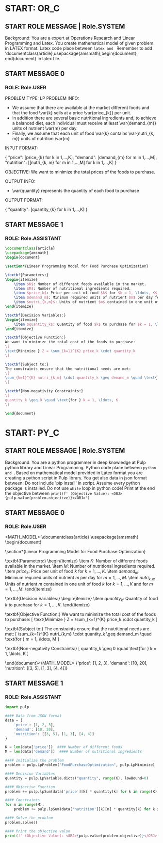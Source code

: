 # START: OR_C 
## START ROLE MESSAGE | Role.SYSTEM 
Background: You are a expert at Operations Research and Linear Programming and Latex. You create mathematical model of given problem in LATEX format. Latex code place between ```latex and ``` Remember to add 'documentclass{article},usepackage{amsmath},begin{document}, end{document} in latex file. 
## START MESSAGE 0 
### ROLE: Role.USER
<DESCRIPTION>
PROBLEM TYPE: LP
PROBLEM INFO:

- We assume that there are available at the market different foods and that the food \var{k} sells at a price \var{price_{k}} per unit. 
- In addition there are several basic nutritional ingredients and, to achieve a balanced diet, each individual must receive at least \var{demand_{m}} units of nutrient \var{m} per day. 
- Finally, we assume that each unit of food \var{k} contains \var{nutri_{k, m}} units of nutrition \var{m}

INPUT FORMAT:

{
	"price": [price_{k} for k in 1,...,K],
	"demand": [demand_{m} for m in 1,...,M],
	"nutrition": [[nutri_{k, m} for m in 1,...,M] for k in 1,...,K]
}


OBJECTIVE: We want to minimize the total prices of the foods to purchase.

OUTPUT INFO:

- \var{quantity} represents the quantity of each food to purchase

OUTPUT FORMAT:

{
	"quantity": [quantity_{k} for k in 1,...,K]
}
</DESCRIPTION>


## START MESSAGE 1 
### ROLE: Role.ASSISTANT
```latex
\documentclass{article}
\usepackage{amsmath}
\begin{document}

\section*{Linear Programming Model for Food Purchase Optimization}

\textbf{Parameters:}
\begin{itemize}
    \item $K$: Number of different foods available in the market.
    \item $M$: Number of nutritional ingredients required.
    \item $price_k$: Price per unit of food $k$ for $k = 1, \ldots, K$.
    \item $demand_m$: Minimum required units of nutrient $m$ per day for $m = 1, \ldots, M$.
    \item $nutri_{k,m}$: Units of nutrient $m$ contained in one unit of food $k$ for $k = 1, \ldots, K$ and for $m = 1, \ldots, M$.
\end{itemize}

\textbf{Decision Variables:}
\begin{itemize}
    \item $quantity_k$: Quantity of food $k$ to purchase for $k = 1, \ldots, K$.
\end{itemize}

\textbf{Objective Function:}
We want to minimize the total cost of the foods to purchase:
\[
\text{Minimize } Z = \sum_{k=1}^{K} price_k \cdot quantity_k
\]

\textbf{Subject to:}
The constraints ensure that the nutritional needs are met:
\[
\sum_{k=1}^{K} nutri_{k,m} \cdot quantity_k \geq demand_m \quad \text{for } m = 1, \ldots, M
\]

\textbf{Non-negativity Constraints:}
\[
quantity_k \geq 0 \quad \text{for } k = 1, \ldots, K
\]

\end{document}
```

# START: PY_C 
## START ROLE MESSAGE | Role.SYSTEM 
Background: You are a python programmer in deep knowledge at Pulp python library and Linear Programming. Python code place between ```python and ```. Based on mathematical model provided in Latex format you are creating a python script in Pulp library. You get also data in json format between: <DATA></DATA> Do not include 'pip install' in script. Assume every python package is installed. Do not use `while` loop in python code! Print at the end the objective between <OBJ></OBJ> `print(f' (Objective Value): <OBJ>{pulp.value(problem.objective)}</OBJ>')` 
## START MESSAGE 0 
### ROLE: Role.USER
<MATH_MODEL>
\documentclass{article}
\usepackage{amsmath}
\begin{document}

\section*{Linear Programming Model for Food Purchase Optimization}

\textbf{Parameters:}
\begin{itemize}
    \item $K$: Number of different foods available in the market.
    \item $M$: Number of nutritional ingredients required.
    \item $price_k$: Price per unit of food $k$ for $k = 1, \ldots, K$.
    \item $demand_m$: Minimum required units of nutrient $m$ per day for $m = 1, \ldots, M$.
    \item $nutri_{k,m}$: Units of nutrient $m$ contained in one unit of food $k$ for $k = 1, \ldots, K$ and for $m = 1, \ldots, M$.
\end{itemize}

\textbf{Decision Variables:}
\begin{itemize}
    \item $quantity_k$: Quantity of food $k$ to purchase for $k = 1, \ldots, K$.
\end{itemize}

\textbf{Objective Function:}
We want to minimize the total cost of the foods to purchase:
\[
\text{Minimize } Z = \sum_{k=1}^{K} price_k \cdot quantity_k
\]

\textbf{Subject to:}
The constraints ensure that the nutritional needs are met:
\[
\sum_{k=1}^{K} nutri_{k,m} \cdot quantity_k \geq demand_m \quad \text{for } m = 1, \ldots, M
\]

\textbf{Non-negativity Constraints:}
\[
quantity_k \geq 0 \quad \text{for } k = 1, \ldots, K
\]

\end{document}</MATH_MODEL>
<DATA>
{'price': [1, 2, 3], 'demand': [10, 20], 'nutrition': [[3, 5], [1, 3], [4, 4]]}</DATA>


## START MESSAGE 1 
### ROLE: Role.ASSISTANT
```python
import pulp

#### Data from JSON format
data = {
    'price': [1, 2, 3],
    'demand': [10, 20],
    'nutrition': [[3, 5], [1, 3], [4, 4]]
}

K = len(data['price'])  #### Number of different foods
M = len(data['demand'])  #### Number of nutritional ingredients

#### Initialize the problem
problem = pulp.LpProblem("FoodPurchaseOptimization", pulp.LpMinimize)

#### Decision Variables
quantity = pulp.LpVariable.dicts("quantity", range(K), lowBound=0)

#### Objective Function
problem += pulp.lpSum(data['price'][k] * quantity[k] for k in range(K)), "Total Cost"

#### Constraints
for m in range(M):
    problem += pulp.lpSum(data['nutrition'][k][m] * quantity[k] for k in range(K)) >= data['demand'][m], f"NutrientRequirement_{m}"

#### Solve the problem
problem.solve()

#### Print the objective value
print(f' (Objective Value): <OBJ>{pulp.value(problem.objective)}</OBJ>')
```

